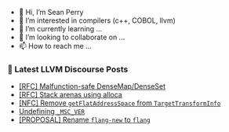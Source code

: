 - 👋 Hi, I’m Sean Perry
- 👀 I’m interested in compilers (c++, COBOL, llvm)
- 🌱 I’m currently learning ...
- 💞️ I’m looking to collaborate on ...
- 📫 How to reach me ...

<!---
s66perry/s66perry is a ✨ special ✨ repository because its `README.md` (this file) appears on your GitHub profile.
You can click the Preview link to take a look at your changes.
--->
### 📕 Latest LLVM Discourse Posts

<!-- DISCOURSE-LLVM:START -->
- [[RFC] Malfunction-safe DenseMap/DenseSet](https://discourse.llvm.org/t/rfc-malfunction-safe-densemap-denseset/81036#post_13)
- [[RFC] Stack arenas using alloca](https://discourse.llvm.org/t/rfc-stack-arenas-using-alloca/80716#post_10)
- [[NFC] Remove `getFlatAddressSpace` from `TargetTransformInfo`](https://discourse.llvm.org/t/nfc-remove-getflataddressspace-from-targettransforminfo/81263#post_1)
- [Undefining `_MSC_VER`](https://discourse.llvm.org/t/undefining-msc-ver/81259#post_1)
- [[PROPOSAL] Rename `flang-new` to `flang`](https://discourse.llvm.org/t/proposal-rename-flang-new-to-flang/69462?page=4#post_79)
<!-- DISCOURSE-LLVM:END -->
